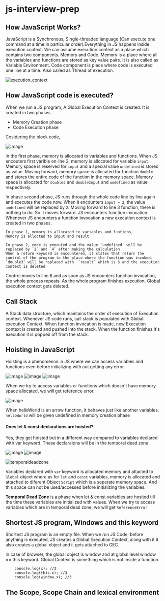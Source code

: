 # js-interview-prep

## How JavaScript Works?
JavaScript is a Synchronous, Single-threaded language (Can execute one command at a time in particular order).Everything in JS happens inside execution context. We can assume execution context as a place which contains two components. Memory and Code.
Memory is a place where all the variables and functions are stored as key value pairs. It is also called as Variable Environment.
Code component is place where code is executed one line at a time. Also called as Thread of execution.

![execution_context](https://user-images.githubusercontent.com/88746202/218819067-fd45594a-7231-4e7c-b4f4-6b9fd0377c15.png)

## How JavaScript code is executed?
When we run a JS program, A Global Execution Context is created. It is created in two phases.
  - Memory Creation phase
  - Code Execution phase 

Cosidering the block code,

![image](https://user-images.githubusercontent.com/88746202/218807089-513cc8b5-f0fc-4085-b7e3-0ba73a48e7e8.png)

In the first phase, memory is allocated to variables and functions. When JS encouters first varible on line 2, memory is allocated for variable `input`.
Memory space is reserved for `input` and a special value `undefined` is stored as value.
Moving forward, memory space is allocated for function `double` and stores the entire code of the function in the memory space.
Memory space is allocated for `double3` and `doubleInput` and `undefined` as value respectively. 

In phase second phase, JS runs through the whole code line by line again and executes the code now. When it encounters `input = 2`, the value `undefined` will be replaced by `2`. Moving forward to line 3 function, there is nothing to do. So it moves forward. JS encounters function invocation. 
Whenever JS encounters a function invocation a new execution context is created in two phases. 

    In phase 1, memory is allocated to variables and funtions, 
    Memory is allocted to input and result
    
    In phase 2, code is executed and the value `undefined` will be replaced by `2` and `4` after making the calculation
    When a return keyword is encountered, it states that return the control of the program to the place where the function was invoked. 
    `double3` will be replaced with  `result` which is 6 and the execution context is deleted
    
Control moves to line 8 and as soon as JS encounters function  invocation, the whole process repeats.
As the whole program finishes execution, Global execution context gets deleted.

## Call Stack 

A Stack data structure, which maintains the order of execution of Execution context. Whenever JS code runs, call stack is populated with Global execution Context. When function invocation is made, new Execution context is created and pushed into the stack. When the function finishes it's execution it is popped off from the stack.

## Hoisting in JavaScript
Hoisting is a phenomenon in JS where we can access variables and functions even before initializing with out getting any error.

![image](https://user-images.githubusercontent.com/88746202/218827532-e16f0707-9889-444b-8083-32efd6e0422e.png)
![image](https://user-images.githubusercontent.com/88746202/218827472-8091cf4e-7740-4927-a1d2-c60239766e35.png)
![image](https://user-images.githubusercontent.com/88746202/218827256-70b55e32-ff4d-4295-91f4-ce15bcb8db89.png)

When we try to access variables or functions which doesn't have memory space allocated, we will get reference error. 

![image](https://user-images.githubusercontent.com/88746202/218827084-82797da6-cd30-4b5e-bd62-4d6d986f64cd.png)

When helloWorld is an arrow function, it behaves just like another variables. `helloWorld` will be given undefined in memory creation phase

#### Does let & const declarations are hoisted? 
Yes, they get hoisted but in a different way compared to variables declared with var keyword. These declaraions will be in the temporal dead zone. 

![image](https://user-images.githubusercontent.com/88746202/218829642-ee9ae0e7-b4c0-456b-b78e-1d3843e3e249.png)
![image](https://user-images.githubusercontent.com/88746202/218829899-d174a119-db8e-4658-b091-0136c747fc27.png)

![temporaldeadzone](https://user-images.githubusercontent.com/88746202/218831028-ecbb1639-153a-4eb9-8ada-8352c8190291.png)

Variables declared with `var` keyword is allocated memory and attacted to `Global` object where as for `let` and `const` variables, memory is allocated and attached to diferent Object `Script` which is a seperate memory space. And this space can not be used/accessed before initializing the variables. 

**Temporal Dead Zone** is a phase when let & const variables are hosited till the time these variables are initialized with values. When we try to access variables which are in temporal dead zone, we will get `ReferenceError`

## Shortest JS program, Windows and this keyword
Shortest JS program is an empty file. When we run JS Code, before anything is executed, JS creates a Global Execution Context, along with it it also creates a global object and it gets attached to GEC. 

In case of browser, the global object is window and at global level window == this keyword.
Global Context is something which is not inside a function.
``` var x = 3;
    console.log(x); //3
    console.log(this.x); //3
    console.log(window.x); //3
```

## The Scope, Scope Chain and lexical environment
